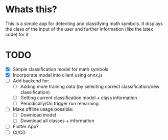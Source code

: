 # Whats this?

This is a simple app for detecting and classifying math symbols. It displays the class of the input of the user
and further information (like the latex code) for it

# TODO
- [x] Simple classification model for math symbols
- [x] Incorporate model into client using onnx.js
- [ ] Add backend for:
  - [ ] Adding more training data (by selecting correct classification/new classification)
  - [ ] Getting current classification model + class information
  - [ ] Periodically/On trigger run relearning
- [ ] Make offline usage possible:
  - [ ] Download model
  - [ ] Download all classes + information
- [ ] Flutter App?
- [ ] CI/CD